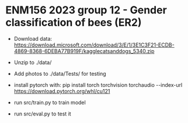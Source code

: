# ENM156 2023 group 12 - Gender classification of bees (ER2)

- Download data: https://download.microsoft.com/download/3/E/1/3E1C3F21-ECDB-4869-8368-6DEBA77B919F/kagglecatsanddogs_5340.zip 

- Unzip to ./data/

- Add photos to ./data/Tests/ for testing

- install pytorch with: pip install torch torchvision torchaudio --index-url https://download.pytorch.org/whl/cu121

- run src/train.py to train model

- run src/eval.py to test it